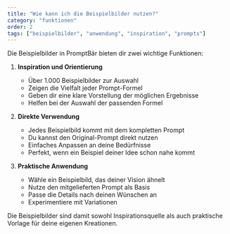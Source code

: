 ```yaml
---
title: "Wie kann ich die Beispielbilder nutzen?"
category: "funktionen"
order: 2
tags: ["beispielbilder", "anwendung", "inspiration", "prompts"]
---
```


Die Beispielbilder in PromptBär bieten dir zwei wichtige Funktionen:

1. **Inspiration und Orientierung**
   - Über 1.000 Beispielbilder zur Auswahl
   - Zeigen die Vielfalt jeder Prompt-Formel
   - Geben dir eine klare Vorstellung der möglichen Ergebnisse
   - Helfen bei der Auswahl der passenden Formel

2. **Direkte Verwendung**
   - Jedes Beispielbild kommt mit dem kompletten Prompt
   - Du kannst den Original-Prompt direkt nutzen
   - Einfaches Anpassen an deine Bedürfnisse
   - Perfekt, wenn ein Beispiel deiner Idee schon nahe kommt

3. **Praktische Anwendung**
   - Wähle ein Beispielbild, das deiner Vision ähnelt
   - Nutze den mitgelieferten Prompt als Basis
   - Passe die Details nach deinen Wünschen an
   - Experimentiere mit Variationen

Die Beispielbilder sind damit sowohl Inspirationsquelle als auch praktische Vorlage für deine eigenen Kreationen.

